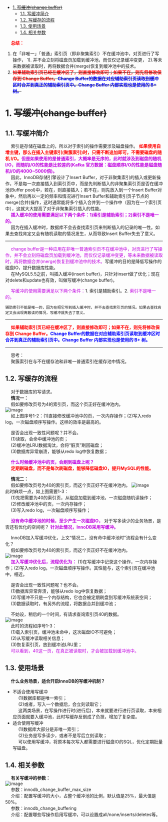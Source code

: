 
<!-- TOC -->

- [1. ~~写缓冲(change buffer)~~](#1-写缓冲change-buffer)
    - [1.1. 写缓冲简介](#11-写缓冲简介)
    - [1.2. 写缓存的流程](#12-写缓存的流程)
    - [1.3. 使用场景](#13-使用场景)
    - [1.4. 相关参数](#14-相关参数)

<!-- /TOC -->


&emsp; **<font color = "red">总结：</font>**  
1. 在「非唯一」「普通」索引页（即非聚集索引）不在缓冲池中，对页进行了写操作， 1). 并不会立刻将磁盘页加载到缓冲池，而仅仅记录缓冲变更， 2).等未来数据被读取时，再将数据合并(merge)恢复到缓冲池中的技术。  
2. **~~<font color = "red">如果辅助索引页已经在缓冲区了，则直接修改即可；如果不在，则先将修改保存到 Change Buffer。</font><font color = "blue">Change Buffer的数据在对应辅助索引页读取到缓冲区时合并到真正的辅助索引页中。Change Buffer 内部实现也是使用的 B+ 树。</font>~~**  

# 1. ~~写缓冲(change buffer)~~
<!-- 
https://blog.csdn.net/qq_42046105/article/details/109505273
Mysql-Innodb特性之插入缓存 
https://mp.weixin.qq.com/s/bjKbi0jKXjHUitGuCh-kbg
InnoDB的插入缓冲 
https://mp.weixin.qq.com/s/6t0_XByG8-yuyB0YaLuuBA
https://mp.weixin.qq.com/s/PF21mUtpM8-pcEhDN4dOIw
-->

## 1.1. 写缓冲简介
<!-- 
在进行数据插入时必然会引起索引的变化，聚集索引不必说，一般都是递增有序的。而非聚集索引就不一定是什么数据了，其离散性导致了在插入时结构的不断变化，从而导致插入性能降低。
所以为了解决非聚集索引插入性能的问题，InnoDB引擎 创造了Insert Buffer。

&emsp; 通常来说，InnoDB辅助索引不同于聚集索引的顺序插入，如果每次修改二级索引都直接写入磁盘，则会有大量频繁的随机IO。Change buffer 的主要目的是将对 非唯一 辅助索引页的操作缓存下来，以此减少辅助索引的随机IO，并达到操作合并的效果。它会占用部分Buffer Pool 的内存空间。  

为什么唯一索引不可以使用chage buffer？

针对唯一索引，如果buffer pool不存在对应的数据页，还是需要先去磁盘加载数据页，才能判断记录是否重复，这一步避免不了。

而普通索引是非唯一的，插入的时候以相对随机的顺序发生，删除和更新也会影响索引树中不相邻的二级索引树，通过使用合并缓冲，避免了在磁盘产生大量的随机IO访问获取普通索引页。

问题

当有许多受影响的行和许多辅助索引要更新时，change buffer合并可能需要几个小时，在此期间，I/O会增加，可能会导致查询效率大大降低，即使在事务提交之后，或者服务器重启之后，change buffer合并操作也会继续发生。相关阅读：Section 14.22.2, “Forcing InnoDB Recovery”


-->
 
&emsp; 索引是存储在磁盘上的，所以对于索引的操作需要涉及磁盘操作。 **<font color = "red">如果使用自增主键，那么在插入主键索引(聚簇索引)时，只需不断追加即可，不需要磁盘的随机 I/O。</font><font color = "clime">但是如果使用的是普通索引，大概率是无序的，此时就涉及到磁盘的随机 I/O，而随机I/O的性能是比较差的(Kafka 官方数据：磁盘顺序I/O的性能是磁盘随机I/O的4000~5000倍)。</font>**  
&emsp; 因此，InnoDB存储引擎设计了Insert Buffer，对于非聚集索引的插入或更新操作，不是每一次直接插入到索引页中，而是先判断插入的非聚集索引页是否在缓冲池(Buffer pool)中，若在，则直接插入；若不在，则先放入到一个Insert Buffer对象中，然后再以一定的频率和情况进行Insert Buffer和辅助索引页子节点的 merge(合并)操作，这时通常能将多个插入合并到一个操作中（因为在一个索引页中），这就大大提高了对于非聚集索引插入的性能。  
&emsp; **<font color = "clime">插入缓冲的使用需要满足以下两个条件：1)索引是辅助索引；2)索引不是唯一的。</font>**  
&emsp; 因为在插入缓冲时，数据库不会去查找索引页来判断插入的记录的唯一性。如果去查找肯定又会有随机读取的情况发生，从而导致Insert Buffer失去了意义。  

----


&emsp; <font color = "clime">change buffer是一种应用在非唯一普通索引页不在缓冲池中，对页进行了写操作，并不会立刻将磁盘页加载到缓冲池，而仅仅记录缓冲变更，等未来数据被读取时，再将数据合并(merge)恢复到缓冲池中的技术。</font>写缓冲的目的是降低写操作的磁盘IO，提升数据库性能。  
&emsp; 在MySQL5.5之前，叫插入缓冲(insert buffer)，只针对insert做了优化；现在对delete和update也有效，叫做写缓冲(change buffer)。  

&emsp; <font color = "clime">写缓冲的使用需要满足以下两个条件：</font>1. 索引是辅助索引。2. <font color = "clime">索引不是唯一的。</font>  

    辅助索引不能是唯一的，因为在把它写到插入缓冲时，并不去查找索引页的情况。如果去查找肯定又会出现离散读的情况，写缓冲就失去了意义。  

---------

&emsp; **<font color = "red">如果辅助索引页已经在缓冲区了，则直接修改即可；如果不在，则先将修改保存到 Change Buffer。</font><font color = "blue">Change Buffer的数据在对应辅助索引页读取到缓冲区时合并到真正的辅助索引页中。Change Buffer 内部实现也是使用的 B+ 树。</font>**  



-----------------
&emsp; 思考：  
&emsp; 聚簇索引在与不在缓存池和非唯一普通索引在缓存池中情况。  

## 1.2. 写缓存的流程
&emsp; 对于数据库的写请求。  
&emsp; **情况一：**  
&emsp; 假如要修改页号为4的索引页，而这个页正好在缓冲池内。  
![image](https://gitee.com/wt1814/pic-host/raw/master/images/SQL/sql-101.png)  
&emsp; 如上图序号1-2：(1)直接修改缓冲池中的页，一次内存操作；(2)写入redo log，一次磁盘顺序写操作。这样的效率是最高的。 
 
&emsp; 是否会出现一致性问题呢？并不会。  
&emsp; (1)读取，会命中缓冲池的页；  
&emsp; (2)缓冲池LRU数据淘汰，会将“脏页”刷回磁盘；  
&emsp; (3)数据库异常崩溃，能够从redo log中恢复数据；  

&emsp; **<font color = "clime">什么时候缓冲池中的页，会刷到磁盘上呢？</font>**  
&emsp; **<font color = "red">定期刷磁盘，而不是每次刷磁盘，能够降低磁盘IO，提升MySQL的性能。</font>**

&emsp; **情况二：**  
&emsp; 假如要修改页号为40的索引页，而这个页正好不在缓冲池内。
![image](https://gitee.com/wt1814/pic-host/raw/master/images/SQL/sql-102.png)  
此时麻烦一点，如上图需要1-3：  
&emsp; (1)先把需要为40的索引页，从磁盘加载到缓冲池，一次磁盘随机读操作；  
&emsp; (2)修改缓冲池中的页，一次内存操作；  
&emsp; (3)写入redo log，一次磁盘顺序写操作；  

&emsp; **<font color = "clime">没有命中缓冲池的时候，至少产生一次磁盘IO，</font>** 对于写多读少的业务场景，是否还有优化的空间呢？ **<font color = "clime">针对此情况，InnoDB采用写缓冲。</font>**  

&emsp; InnoDB加入写缓冲优化，上文“情况二，没有命中缓冲池时”流程会有什么变化？  
&emsp; 假如要修改页号为40的索引页，而这个页正好不在缓冲池内。  
![image](https://gitee.com/wt1814/pic-host/raw/master/images/SQL/sql-103.png)  
&emsp; **<font color = "clime">加入写缓冲优化后，流程优化为：</font>** (1)在写缓冲中记录这个操作，一次内存操作；(2)写入redo log，一次磁盘顺序写操作。其性能与，这个索引页在缓冲池中，相近。  

&emsp; 是否会出现一致性问题呢？也不会。  
&emsp; (1)数据库异常奔溃，能够从redo log中恢复数据；  
&emsp; (2)写缓冲不只是一个内存结构，它也会被定期刷盘到写缓冲系统表空间；  
&emsp; (3)数据读取时，有另外的流程，将数据合并到缓冲池；  

&emsp; 不妨设，稍后的一个时间，有请求查询索引页40的数据。  
![image](https://gitee.com/wt1814/pic-host/raw/master/images/SQL/sql-104.png)  
&emsp; 此时的流程如序号1-3：  
&emsp; (1)载入索引页，缓冲池未命中，这次磁盘IO不可避免；  
&emsp; (2)从写缓冲读取相关信息；  
&emsp; (3)恢复索引页，放到缓冲池LRU里；  
&emsp; <font color = "clime">可以看到，40这一页，在真正被读取时，才会被加载到缓冲池中。</font>  

## 1.3. 使用场景
&emsp; **什么业务场景，适合开启InnoDB的写缓冲机制？**  
* 不适合使用写缓冲  
&emsp; (1)数据库都是唯一索引；  
&emsp; (2)或者，写入一个数据后，会立刻读取它；  
&emsp; 这两类场景，在写操作进行时(进行后)，本来就要进行进行页读取，本来相应页面就要入缓冲池，此时写缓存反倒成了负担，增加了复杂度。
* 适合使用写缓冲  
&emsp; (1)数据库大部分是非唯一索引；  
&emsp; (2)业务是写多读少，或者不是写后立刻读取；  
&emsp; 可以使用写缓冲，将原本每次写入都需要进行磁盘IO的SQL，优化定期批量写磁盘。  

## 1.4. 相关参数
&emsp; **有关写缓冲的参数：**  
![image](https://gitee.com/wt1814/pic-host/raw/master/images/SQL/sql-100.png)  
&emsp; 参数：innodb_change_buffer_max_size  
&emsp; 介绍：配置写缓冲的大小，占整个缓冲池的比例，默认值是25%，最大值是50%。  
&emsp; 参数：innodb_change_buffering  
&emsp; 介绍：配置哪些写操作启用写缓冲，可以设置成all/none/inserts/deletes等。  